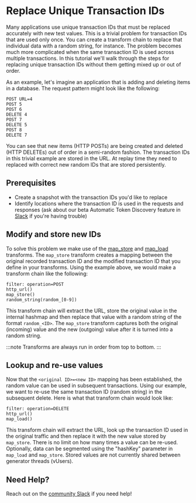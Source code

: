# Replace Unique Transaction IDs

Many applications use unique transaction IDs that must be replaced accurately with new test values. This is a trivial problem for transaction IDs that are used only once. You can create a transform chain to replace that individual data with a random string, for instance. The problem becomes much more complicated when the same transaction ID is used across multiple transactions. In this tutorial we'll walk through the steps for replacing unique transaction IDs without them getting mixed up or out of order.

As an example, let's imagine an application that is adding and deleting items in a database. The request pattern might look like the following:
```
POST URL=4
POST 5
POST 6
DELETE 4
POST 7
DELETE 5
POST 8
DELETE 7
```

You can see that new items (HTTP POSTs) are being created and deleted (HTTP DELETEs) out of order in a semi-random fashion. The transaction IDs in this trivial example are stored in the URL. At replay time they need to replaced with correct new random IDs that are stored persistently.

## Prerequisites

* Create a snapshot with the transaction IDs you'd like to replace
* Identify locations where the transaction ID is used in the requests and responses (ask about our beta Automatic Token Discovery feature in [Slack](https://slack.speedscale.com) if you're having trouble)

## Modify and store new IDs

To solve this problem we make use of the [map_store](../../reference/transform-traffic/transforms/map_store/) and [map_load](../../reference/transform-traffic/transforms/map_load/) transforms. The `map_store` transform creates a mapping between the original recorded transaction ID and the modified transaction ID that you define in your transforms. Using the example above, we would make a transform chain like the following:

```
filter: operation=POST
http_url()
map_store()
random_string(random_[0-9])
```

This transform chain will extract the URL, store the original value in the internal hashmap and then replace that value with a random string of the format `random_<ID>`. The `map_store` transform captures both the original (incoming) value and the new (outgoing) value after it is turned into a random string.

:::note
Transforms are always run in order from top to bottom.
:::

## Lookup and re-use values

Now that the `<original ID>=<new ID>` mapping has been established, the random value can be used in subsequent transactions.  Using our example, we want to re-use the same transaction ID (random string) in the subsequent delete. Here is what that transform chain would look like:

```
filter: operation=DELETE
http_url()
map_load()
```

This transform chain will extract the URL, look up the transaction ID used in the original traffic and then replace it with the new value stored by `map_store`. There is no limit on how many times a value can be re-used. Optionally, data can be segmented using the "hashKey" parameter in `map_load` and `map_store`. Stored values are not currently shared between generator threads (vUsers).

## Need Help?

Reach out on the [community Slack](https://slack.speedscale.com) if you need help!
